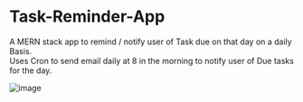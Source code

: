 # Task-Reminder-App
A MERN stack app to remind / notify user of Task due on that day on a daily Basis.</br>
Uses Cron to send email daily at 8 in the morning to notify user of Due tasks for the day.

![image](https://user-images.githubusercontent.com/77405257/160367784-15c0bcd2-96de-4b67-972a-a9f265a7f328.png)
